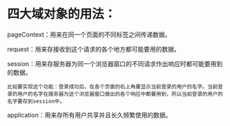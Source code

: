 # 四大域对象的用法：

   pageContext：用来在同一个页面的不同标签之间传递数据。

   request：用来存接收到这个请求的各个地方都可能要用的数据。

   session：用来存服务器为同一个浏览器窗口的不同请求作出响应时都可能要用到的数据。

```
比如要实现这个功能：登录成功后，在各个页面的右上角要显示当前登录的用户的名字。当前登录的用户的名字在服务器为这个浏览器窗口做出的各个响应中都要用到，所以当前登录的用户的名字要存到session中。
```

   application：用来存所有用户共享并且长久频繁使用的数据。

